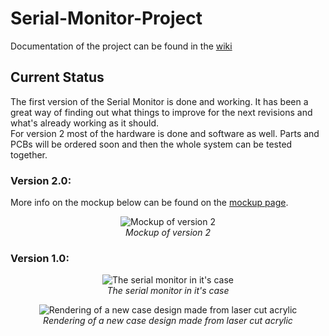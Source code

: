 Serial-Monitor-Project
======================
Documentation of the project can be found in the [wiki](https://github.com/hampussandberg/Serial-Monitor-Project/wiki)

## Current Status
The first version of the Serial Monitor is done and working. It has been a great way of finding out what things to improve for the next revisions and what's already working as it should.  
For version 2 most of the hardware is done and software as well. Parts and PCBs will be ordered soon and then the whole system can be tested together.

### Version 2.0:
More info on the mockup below can be found on the [mockup page](https://github.com/hampussandberg/Serial-Monitor-Project/wiki/Revision-2-Mockup).
<p align="center">
  <img src="https://raw.githubusercontent.com/hampussandberg/Serial-Monitor-Project/master/Documentation/version-2/images/mockup-final-solution.png" alt="Mockup of version 2"/>
<br/>
<em>Mockup of version 2</em>
</p>

### Version 1.0:
<p align="center">
  <img src="https://raw.githubusercontent.com/hampussandberg/Serial-Monitor-Project/master/Documentation/version-1/images/hardware/serial-monitor-case.jpg" alt="The serial monitor in it's case"/>
<br/>
<em>The serial monitor in it's case</em>
</p>

<p align="center">
  <img src="https://raw.githubusercontent.com/hampussandberg/Serial-Monitor-Project/master/Documentation/version-1/images/hardware/new-case-design.JPG" alt="Rendering of a new case design made from laser cut acrylic"/>
<br/>
<em>Rendering of a new case design made from laser cut acrylic</em>
</p>
